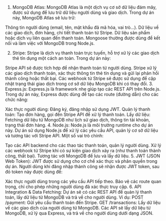 1. MongoDB Atlas:
MongoDB Atlas là một dịch vụ cơ sở dữ liệu đám mây, được sử dụng để lưu trữ dữ liệu người dùng và giao dịch. Trong dự án này, MongoDB Atlas sẽ lưu trữ:

Thông tin người dùng (email, tên, mật khẩu đã mã hóa, vai trò...).
Dữ liệu về các giao dịch, đơn hàng, chi tiết thanh toán từ Stripe.
Dữ liệu sản phẩm hoặc dịch vụ liên quan đến thanh toán.
Mongoose thường được dùng để kết nối và làm việc với MongoDB trong Node.js.

2. Stripe:
Stripe là dịch vụ thanh toán trực tuyến, hỗ trợ xử lý các giao dịch thẻ tín dụng một cách an toàn. Trong dự án này:

Stripe API sẽ được tích hợp để nhận thanh toán từ người dùng.
Stripe xử lý các giao dịch thanh toán, xác thực thông tin thẻ tín dụng và gửi lại phản hồi thành công hoặc thất bại.
Các webhook từ Stripe sẽ được sử dụng để cập nhật trạng thái giao dịch trong cơ sở dữ liệu MongoDB khi có thay đổi.
3. Express.js:
Express.js là framework nhẹ giúp tạo các REST API trên Node.js. Trong dự án này, Express được dùng để tạo các route (đường dẫn) cho các chức năng:

Xác thực người dùng: Đăng ký, đăng nhập sử dụng JWT.
Quản lý thanh toán: Tạo đơn hàng, gọi đến Stripe API để xử lý thanh toán.
Lấy dữ liệu: Fetching dữ liệu từ MongoDB như lịch sử giao dịch, thông tin tài khoản, trạng thái đơn hàng.
4. Node.js:
Node.js là môi trường runtime cho dự án này. Dự án sử dụng Node.js để xử lý các yêu cầu API, quản lý cơ sở dữ liệu và tương tác với Stripe API. Một số vai trò chính:

Tạo các API backend cho các thao tác thanh toán, quản lý người dùng.
Xử lý các webhook từ Stripe khi có sự kiện giao dịch xảy ra (như thanh toán thành công, thất bại).
Tương tác với MongoDB để lưu và lấy dữ liệu.
5. JWT (JSON Web Token):
JWT được sử dụng cho cơ chế xác thực và phân quyền trong dự án. Người dùng khi đăng nhập thành công sẽ nhận được JWT token, sau đó token này được dùng để:

Xác thực người dùng trong các yêu cầu API tiếp theo.
Bảo vệ các route quan trọng, chỉ cho phép những người dùng đã xác thực truy cập.
6. API Integration & Data Fetching:
Dự án sẽ có các REST API để quản lý thanh toán, lấy dữ liệu từ MongoDB và trả về cho người dùng.
Ví dụ:
POST /payment: Gửi yêu cầu thanh toán đến Stripe.
GET /transactions: Lấy dữ liệu về các giao dịch của người dùng từ MongoDB.
Các API sẽ lấy dữ liệu từ MongoDB, xử lý qua Express, và trả về cho người dùng dưới dạng JSON.
